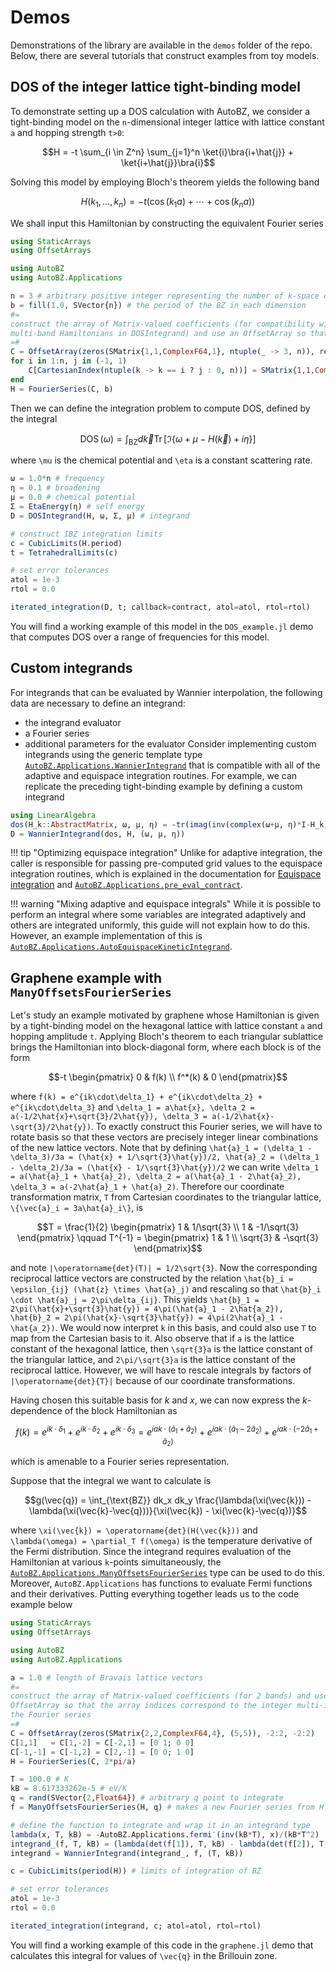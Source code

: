 # Demos

Demonstrations of the library are available in the `demos` folder of the repo.
Below, there are several tutorials that construct examples from toy models.

## DOS of the integer lattice tight-binding model

To demonstrate setting up a DOS calculation with AutoBZ, we consider a
tight-binding model on the ``n``-dimensional integer lattice with lattice
constant ``a`` and hopping strength ``t>0``:
```math
H = -t \sum_{i \in Z^n} \sum_{j=1}^n \ket{i}\bra{i+\hat{j}} + \ket{i+\hat{j}}\bra{i}
```
Solving this model by employing Bloch's theorem yields the following band
```math
H(k_1, \ldots, k_n) = -t(\cos(k_1 a) + \cdots + \cos(k_n a))
```
We shall input this Hamiltonian by constructing the equivalent Fourier series
```julia
using StaticArrays
using OffsetArrays

using AutoBZ
using AutoBZ.Applications

n = 3 # arbitrary positive integer representing the number of k-space dimensions
b = fill(1.0, SVector{n}) # the period of the BZ in each dimension
#=
construct the array of Matrix-valued coefficients (for compatibility with
multi-band Hamiltonians in DOSIntegrand) and use an OffsetArray so that the array indices correspond to the integer multi-index of the Fourier series
=#
C = OffsetArray(zeros(SMatrix{1,1,ComplexF64,1}, ntuple(_ -> 3, n)), repeat([-1:1], n)...)
for i in 1:n, j in (-1, 1)
    C[CartesianIndex(ntuple(k -> k == i ? j : 0, n))] = SMatrix{1,1,ComplexF64,1}(0.5)
end
H = FourierSeries(C, b)
```
Then we can define the integration problem to compute DOS, defined by the
integral
```math
\operatorname{DOS}(\omega) = \int_{\text{BZ}} d\vec{k} \operatorname{Tr}[\Im\{\omega+\mu-H(\vec{k})+i\eta\}]
```
where ``\mu`` is the chemical potential and ``\eta`` is a constant scattering rate.
```julia
ω = 1.0*n # frequency
η = 0.1 # broadening
μ = 0.0 # chemical potential
Σ = EtaEnergy(η) # self energy
D = DOSIntegrand(H, ω, Σ, μ) # integrand

# construct IBZ integration limits
c = CubicLimits(H.period)
t = TetrahedralLimits(c)

# set error tolerances
atol = 1e-3
rtol = 0.0

iterated_integration(D, t; callback=contract, atol=atol, rtol=rtol)
```
You will find a working example of this model in the `DOS_example.jl` demo that
computes DOS over a range of frequencies for this model.

## Custom integrands

For integrands that can be evaluated by Wannier interpolation, the following
data are necessary to define an integrand:
- the integrand evaluator
- a Fourier series
- additional parameters for the evaluator
Consider implementing custom integrands using the generic template type
[`AutoBZ.Applications.WannierIntegrand`](@ref) that is compatible with all of
the adaptive and equispace integration routines. For example, we can replicate
the preceding tight-binding example by defining a custom integrand
```julia
using LinearAlgebra
dos(H_k::AbstractMatrix, ω, μ, η) = -tr(imag(inv(complex(ω+μ, η)*I-H_k)))/pi
D = WannierIntegrand(dos, H, (ω, μ, η))
```

!!! tip "Optimizing equispace integration"
    Unlike for adaptive integration, the caller is responsible for passing
    pre-computed grid values to the equispace integration routines, which is
    explained in the documentation for [Equispace integration](@ref) and
    [`AutoBZ.Applications.pre_eval_contract`](@ref).

!!! warning "Mixing adaptive and equispace integrals"
    While it is possible to perform an integral where some variables are
    integrated adaptively and others are integrated uniformly, this guide will
    not explain how to do this. However, an example implementation of this is 
    [`AutoBZ.Applications.AutoEquispaceKineticIntegrand`](@ref).

## Graphene example with `ManyOffsetsFourierSeries`

Let's study an example motivated by graphene whose Hamiltonian is given by a
tight-binding model on the hexagonal lattice with lattice constant ``a`` and
hopping amplitude ``t``. Applying Bloch's theorem to each triangular sublattice
brings the Hamiltonian into block-diagonal form, where each block is of the form
```math
-t
\begin{pmatrix}
0 & f(k)
\\ f^*(k) & 0
\end{pmatrix}
```
where ``f(k) = e^{ik\cdot\delta_1} + e^{ik\cdot\delta_2} + e^{ik\cdot\delta_3}``
and ``\delta_1 = a\hat{x}, \delta_2 = a(-1/2\hat{x}+\sqrt{3}/2\hat{y}), \delta_3
= a(-1/2\hat{x}-\sqrt{3}/2\hat{y})``. To exactly construct this Fourier series,
we will have to rotate basis so that these vectors are precisely integer linear
combinations of the new lattice vectors. Note that by defining ``\hat{a}_1 =
(\delta_1 - \delta_3)/3a = (\hat{x} + 1/\sqrt{3}\hat{y})/2, \hat{a}_2 =
(\delta_1 - \delta_2)/3a = (\hat{x} - 1/\sqrt{3}\hat{y})/2`` we can write
``\delta_1 = a(\hat{a}_1 + \hat{a}_2), \delta_2 = a(\hat{a}_1 - 2\hat{a}_2),
\delta_3 = a(-2\hat{a}_1 + \hat{a}_2)``. Therefore our coordinate transformation
matrix, ``T`` from Cartesian coordinates to the triangular lattice,
``\{\vec{a}_i = 3a\hat{a}_i\}``, is
```math
T = \frac{1}{2}
\begin{pmatrix}
1 & 1/\sqrt{3}
\\ 1 & -1/\sqrt{3}
\end{pmatrix}
\qquad
T^{-1} =
\begin{pmatrix}
1 & 1
\\ \sqrt{3} & -\sqrt{3}
\end{pmatrix}
```
and note ``|\operatorname{det}(T)| = 1/2\sqrt{3}``. Now the corresponding
reciprocal lattice vectors are constructed by the relation ``\hat{b}_i =
\epsilon_{ij} (\hat{z} \times \hat{a}_j)`` and rescaling so that ``\hat{b}_i
\cdot \hat{a}_j = 2\pi\delta_{ij}``. This yields ``\hat{b}_1 =
2\pi(\hat{x}+\sqrt{3}\hat{y}) = 4\pi(\hat{a}_1 - 2\hat{a_2}), \hat{b}_2 =
2\pi(\hat{x}-\sqrt{3}\hat{y}) = 4\pi(2\hat{a}_1 - \hat{a_2})``. We would now
interpret ``k`` in this basis, and could also use ``T`` to map from the
Cartesian basis to it. Also observe that if ``a`` is the lattice
constant of the hexagonal lattice, then ``\sqrt{3}a`` is the lattice constant of
the triangular lattice, and ``2\pi/\sqrt{3}a`` is the lattice constant of the
reciprocal lattice. However, we will have to rescale integrals by factors of
``|\operatorname{det}{T}|`` because of our coordinate transformations.

Having chosen this suitable basis for $k$ and $x$, we can now express the
$k$-dependence of the block Hamiltonian as
```math
f(k) = e^{ik\cdot\delta_1} + e^{ik\cdot\delta_2} + e^{ik\cdot\delta_3}
= e^{iak\cdot(\hat{a}_1 + \hat{a}_2)} + e^{iak\cdot(\hat{a}_1 - 2\hat{a}_2)} + e^{iak\cdot(-2\hat{a}_1 + \hat{a}_2)}
```
which is amenable to a Fourier series representation.

Suppose that the integral we want to calculate is
```math
g(\vec{q}) = \int_{\text{BZ}} dk_x dk_y \frac{\lambda(\xi(\vec{k})) - \lambda(\xi(\vec{k}-\vec{q}))}{\xi(\vec{k}) - \xi(\vec{k}-\vec{q})}
```
where ``\xi(\vec{k}) = \operatorname{det}(H(\vec{k}))`` and ``\lambda(\omega) =
\partial_T f(\omega)`` is the temperature derivative of the Fermi distribution.
Since the integrand requires evaluation of the Hamiltonian at various
``k``-points simultaneously, the
[`AutoBZ.Applications.ManyOffsetsFourierSeries`](@ref) type can be used to do
this. Moreover, `AutoBZ.Applications` has functions to evaluate Fermi functions
and their derivatives. Putting everything together leads us to the code example
below
```julia
using StaticArrays
using OffsetArrays

using AutoBZ
using AutoBZ.Applications

a = 1.0 # length of Bravais lattice vectors
#=
construct the array of Matrix-valued coefficients (for 2 bands) and use an
OffsetArray so that the array indices correspond to the integer multi-index of
the Fourier series
=#
C = OffsetArray(zeros(SMatrix{2,2,ComplexF64,4}, (5,5)), -2:2, -2:2)
C[1,1]   = C[1,-2] = C[-2,1] = [0 1; 0 0]
C[-1,-1] = C[-1,2] = C[2,-1] = [0 0; 1 0]
H = FourierSeries(C, 2*pi/a)

T = 100.0 # K
kB = 8.617333262e-5 # eV/K
q = rand(SVector{2,Float64}) # arbitrary q point to integrate
f = ManyOffsetsFourierSeries(H, q) # makes a new Fourier series from H offset by q

# define the function to integrate and wrap it in an integrand type
lambda(x, T, kB) = -AutoBZ.Applications.fermi′(inv(kB*T), x)/(kB*T^2)
integrand_(f, T, kB) = (lambda(det(f[1]), T, kB) - lambda(det(f[2]), T, kB))/(det(f[1])-det(f[2]))
integrand = WannierIntegrand(integrand_, f, (T, kB))

c = CubicLimits(period(H)) # limits of integration of BZ

# set error tolerances
atol = 1e-3
rtol = 0.0

iterated_integration(integrand, c; atol=atol, rtol=rtol)
```
You will find a working example of this code in the `graphene.jl` demo that
calculates this integral for values of ``\vec{q}`` in the Brillouin zone.